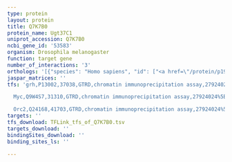 ```yaml
---
type: protein
layout: protein
title: Q7K7B0
protein_name: Ugt37C1
uniprot_accession: Q7K7B0
ncbi_gene_id: '53583'
organism: Drosophila melanogaster
function: target gene
number_of_interactions: '3'
orthologs: '[{"species": "Homo sapiens", "id": ["<a href=\"/protein/p19224\">P19224</a>", "<a href=\"/protein/p22309\">P22309</a>", "<a href=\"/protein/p36537\">P36537</a>", "<a href=\"/protein/p35504\">P35504</a>", "<a href=\"/protein/o75310\">O75310</a>", "<a href=\"/protein/p16662\">P16662</a>", "<a href=\"/protein/q9haw7\">Q9HAW7</a>", "<a href=\"/protein/p22310\">P22310</a>", "<a href=\"/protein/p35503\">P35503</a>"]}, {"species": "Danio rerio", "id": ["<a href=\"/protein/e7ezq8\">E7EZQ8</a>", "<a href=\"/protein/a3kps8\">A3KPS8</a>", "<a href=\"/protein/a3kps7\">A3KPS7</a>", "<a href=\"/protein/a1l1p5\">A1L1P5</a>", "<a href=\"/protein/f1qnf8\">F1QNF8</a>"]}, {"species": "Caenorhabditis elegans", "id": ["<a href=\"/protein/o01616\">O01616</a>", "<a href=\"/protein/p91038\">P91038</a>", "<a href=\"/protein/q17404\">Q17404</a>", "<a href=\"/protein/q22295\">Q22295</a>", "<a href=\"/protein/q17403\">Q17403</a>", "<a href=\"/protein/o01558\">O01558</a>", "<a href=\"/protein/q23334\">Q23334</a>", "<a href=\"/protein/q21706\">Q21706</a>", "<a href=\"/protein/q86s61\">Q86S61</a>", "<a href=\"/protein/q23333\">Q23333</a>", "<a href=\"/protein/o17401\">O17401</a>"]}]'
jaspar_matrices: ''
tfs: 'grh,P13002,37038,GTRD,chromatin immunoprecipitation assay,27924024%5Buid%5D,No

  Myc,Q9W4S7,31310,GTRD,chromatin immunoprecipitation assay,27924024%5Buid%5D,No

  Orc2,Q24168,41703,GTRD,chromatin immunoprecipitation assay,27924024%5Buid%5D,No'
targets: ''
tfs_download: TFLink_tfs_of_Q7K7B0.tsv
targets_download: ''
bindingSites_download: ''
binding_sites_ls: ''

---
```

